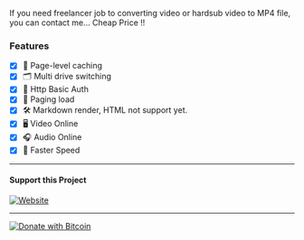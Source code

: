 If you need freelancer job to converting video or hardsub video to MP4 file, you can contact me... Cheap Price !!

### Features

- [x] 👑 Page-level caching
- [x] 🗂 Multi drive switching
- [x] 🔐 Http Basic Auth
- [x] 🎯 Paging load
- [x] 🛠 Markdown render, HTML not support yet.
- [x] 🖥 Video Online
- [x] 🎧 Audio Online
- [x] 🚀 Faster Speed

---

#### Support this Project

[![Website](https://www.buymeacoffee.com/assets/img/custom_images/purple_img.png)](https://www.buymeacoffee.com/candro)

***

[![Donate with Bitcoin](https://en.cryptobadges.io/badge/big/15kq4XUndzDYSHdukjkQH4AbZqV5tYpk7N)](https://en.cryptobadges.io/donate/15kq4XUndzDYSHdukjkQH4AbZqV5tYpk7N)
